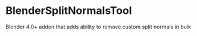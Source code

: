 # BlenderSplitNormalsTool
Blender 4.0+ addon that adds ability to remove custom split normals in bulk

